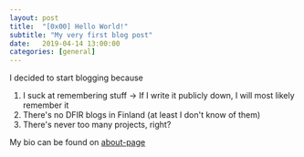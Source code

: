 ```yaml
---
layout: post
title:  "[0x00] Hello World!"
subtitle: "My very first blog post"
date:   2019-04-14 13:00:00
categories: [general]
---
```


I decided to start blogging because
1. I suck at remembering stuff -> If I write it publicly down, I will most likely remember it
2. There's no DFIR blogs in Finland (at least I don't know of them)
3. There's never too many projects, right?

My bio can be found on [about-page](/about)
